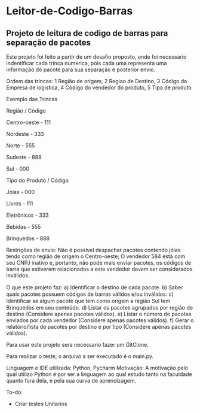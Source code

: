 # Leitor-de-Codigo-Barras

## Projeto de leitura de codigo de barras para separação de pacotes
Este projeto foi feito a partir de um desafio proposto, onde foi necessario indentificar cada trinca numerica, pois cada uma representa uma informação do pacote para sua separação e posterior envio.

Ordem das trincas:
1 Região de origem, 2 Regiao de Destino, 3 Código da Empresa de logistica, 4 Código do vendedor do produto, 5 Tipo de produto

Exemplo das Trincas

Região  /                  Código

Centro-oeste -              111

Nordeste -                  333

Norte -                     555

Sudeste -                   888

Sul -                       000

Tipo do Produto  /         Código


Jóias -                     000

Livros -                    111

Eletrônicos -               333

Bebidas -                   555

Brinquedos -                888

Restrições de envio:
Não é possível despachar pacotes contendo jóias tendo como região de origem o Centro-oeste;
O vendedor 584 está com seu CNPJ inativo e, portanto, não pode mais enviar pacotes, os códigos de barra que estiverem relacionados a este vendedor devem ser considerados inválidos.

O que este projeto faz:
a) Identiﬁcar o destino de cada pacote.
b) Saber quais pacotes possuem códigos de barras válidos e/ou inválidos.
c) Identiﬁcar se algum pacote que tem como origem a região Sul tem Brinquedos em seu conteúdo.
d) Listar os pacotes agrupados por região de destino (Considere apenas pacotes válidos).
e) Listar o número de pacotes enviados por cada vendedor (Considere apenas pacotes válidos).
f) Gerar o relatório/lista de pacotes por destino e por tipo (Considere apenas pacotes válidos).

Para usar este projeto sera necessario fazer um GitClone.

Para realizar o teste, o arquivo a ser executado é o main.py.

Linguagem e IDE utilizada:
Python, Pycharm
Motivação: A motivação pelo qual utilizo Python é por ser a linguagem ao qual estudo tanto na faculdade quanto fora dela, e pela sua curva de aprendizagem.

To-do:
- Criar testes Unitarios
